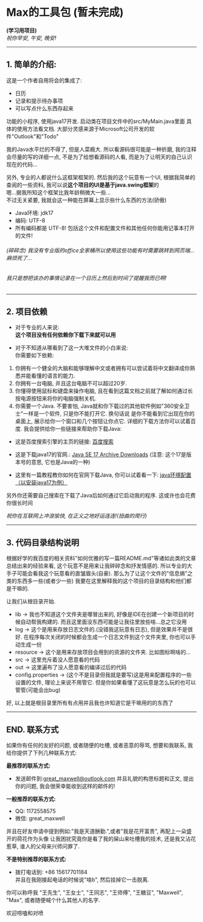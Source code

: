 # Max的工具包 (暂未完成)

**(学习用项目)**  
_祝你早安, 午安, 晚安!_

---

## 1. 简单的介绍:

这是一个作者自用将会的集成了:

* 日历
* 记录和提示待办事项
* 可以写点什么东西存起来

功能的小程序, 使用java17开发. 启动类在项目文件中的src/MyMain.java里面
具体的使用方法看文档. 大部分灵感来源于Microsoft公司开发的软件"Outlook"和"Todo"  

我的Java水平烂的不得了, 但是人菜瘾大. 所以看源码很可能是一种折磨, 我的注释会尽量的写的详细一点, 
不是为了给想看源码的人看, 而是为了让明天的自己认识现在的代码...  

另外, 专业的人都说什么这框架框架的. 然后我的这个玩意有一个UI, 根据我简单的查阅的一些资料, 我可以说**这个项目的UI是基于java.swing框架**的  
嗯...据我所知这个框架比我年龄稍微大一些...  
不过无关紧要, 我就会这一种能在屏幕上显示些什么东西的方法(骄傲)

* Java环境: jdk17
* 编码: UTF-8
* 所有编码都是 UTF-8! 包括这个文件和配置文件和其他任何你能用记事本打开的文件!

###### _(碎碎念) 我没有专业版的office全家桶所以使用这些功能有时需要跳转到网页端...麻烦死了..._  
###### _我只是想把该办的事情记录在一个日历上然后到时间了提醒我而已啊!_

---  

## 2. 项目依赖

* 对于专业的人来说:  
**这个项目没有任何依赖你下载下来就可以用**  
  

* 对于不知道从哪看到了这一大堆文件的小白来说:  
你需要如下依赖:
1. 你拥有一个健全的大脑和能够理解中文或者拥有可以尝试着将中文翻译成你熟悉并能看懂的语言的能力.
2. 你拥有一台电脑, 并且这台电脑不可以超过20岁.
3. 你懂得使用鼠标和键盘来操作电脑, 且在看到这篇文档之前就了解如何通过长按电源按钮来将你的电脑强制关机.
4. 你需要一个Java. 不要害怕, Java就和你下载过的其他软件例如"360安全卫士"一样是一个软件, 只是你不能打开它. 换句话说
是你不能看到它出现在你的桌面上, 展示给你一个窗口和几个按钮让你点它.
详细的下载方法你可以试着百度. 我会提供给你一些链接来帮助你下载Java:  

* 这是百度搜索引擎的主页的链接: 
[百度搜索](https://www.baidu.com)  

* 这是下载java17的官网.:
[Java SE 17 Archive Downloads](https://www.oracle.com/java/technologies/javase/jdk17-archive-downloads.html)
(注意: 这个17是版本号的意思, 它也是Java的一种)

* 这里有一篇教程教你如何在官网下载Java, 你可以试着看一下: [java环境配置（以安装java17为例）](https://zhuanlan.zhihu.com/p/412131933)  

另外你还需要自己搜索在下载了Java后如何通过它启动我的程序. 这或许也会花费你很长时间  

_祝你在互联网上冲浪愉快, 在正义之地好运连连!(扭曲的爬行)_

---

## 3. 代码目录结构说明

根据好学的我百度的相关资料"如何优雅的写一篇README.md"等诸如此类的文章总结出来的经验来看, 
这个玩意不是用来让我碎碎念和抒发情感的. 所以专业的大手子可能会看我这个玩意看的直皱眉头(自豪). 
那么为了让这个文件的"信息熵"之类的东西多一些(或者少一些)
我要在这里解释我的这个项目的目录结构和他们都是干嘛的.  

让我们从根目录开始.
* lib -> 我也不知道这个文件夹是哪冒出来的, 好像是IDE在创建一个新项目的时候自动帮我构建的. 而且这里面没东西可能是让我往里放些啥...总之它没用
* log -> 这个是用来存放日志文件的.(没错我这玩意有日志), 但是效果并不是很好. 
  在程序每次关闭的时候都会生成一个日志文件到这个文件夹里, 你也可以手动生成一份
* resource -> 这个是用来存放项目会用到的资源的文件夹. 比如图标啊啥的...
* src -> 这里充斥着没人愿意看的代码
* out -> 这里遍布了没人愿意看的编译过后的代码
* config.properties -> (这个不是目录但我就是要写)这是用来配置程序的一些设置的文件, 理论上来说不用管它. 
  但是你如果看懂了这玩意是怎么玩的也可以管管(可能会出bug)  

好, 以上就是根目录里所有有点用并且我也许知道它是干嘛用的的东西了


---

## END. 联系方式

如果你有任何的友好的问题, 或者随便的吐槽, 或者恶意的辱骂, 想要和我联系, 我给你提供了下列几种联系方式:  
  

**最推荐的联系方式:**  
* 发送邮件到:<great_maxwell@outlook.com> 并且礼貌的构思标题和正文, 提出你的问题, 
我会很荣幸能收到这样的邮件的!

**一般推荐的联系方式:**
* QQ: 1172558575
* 微信: great_maxwell 

并且在好友申请中提到例如:"我是天道酬勤.",或者"我是花开富贵", 再配上一朵盛开的荷花作为头像
让我困扰究竟你是看了我的屎山来吐槽我的技术, 还是我又沾花惹草, 谁人的父母来兴师问罪了.

**不是特别推荐的联系方式:**
* 拨打电话到: +86 15617701184  
并且在我刚接起电话的时候说"啥b", 然后挂掉它一击脱离.

你可以称呼我 "王先生", "王女士", "王同志", "王师傅", "王糖豆", "Maxwell", "Max", 或者随便喊个什么其他人的名字.  

欢迎唠嗑和对喷

